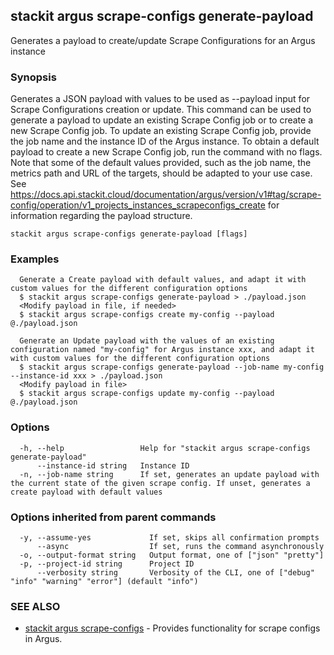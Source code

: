 ## stackit argus scrape-configs generate-payload

Generates a payload to create/update Scrape Configurations for an Argus instance 

### Synopsis

Generates a JSON payload with values to be used as --payload input for Scrape Configurations creation or update.
This command can be used to generate a payload to update an existing Scrape Config job or to create a new Scrape Config job.
To update an existing Scrape Config job, provide the job name and the instance ID of the Argus instance.
To obtain a default payload to create a new Scrape Config job, run the command with no flags.
Note that some of the default values provided, such as the job name, the metrics path and URL of the targets, should be adapted to your use case.
See https://docs.api.stackit.cloud/documentation/argus/version/v1#tag/scrape-config/operation/v1_projects_instances_scrapeconfigs_create for information regarding the payload structure.


```
stackit argus scrape-configs generate-payload [flags]
```

### Examples

```
  Generate a Create payload with default values, and adapt it with custom values for the different configuration options
  $ stackit argus scrape-configs generate-payload > ./payload.json
  <Modify payload in file, if needed>
  $ stackit argus scrape-configs create my-config --payload @./payload.json

  Generate an Update payload with the values of an existing configuration named "my-config" for Argus instance xxx, and adapt it with custom values for the different configuration options
  $ stackit argus scrape-configs generate-payload --job-name my-config --instance-id xxx > ./payload.json
  <Modify payload in file>
  $ stackit argus scrape-configs update my-config --payload @./payload.json
```

### Options

```
  -h, --help                 Help for "stackit argus scrape-configs generate-payload"
      --instance-id string   Instance ID
  -n, --job-name string      If set, generates an update payload with the current state of the given scrape config. If unset, generates a create payload with default values
```

### Options inherited from parent commands

```
  -y, --assume-yes             If set, skips all confirmation prompts
      --async                  If set, runs the command asynchronously
  -o, --output-format string   Output format, one of ["json" "pretty"]
  -p, --project-id string      Project ID
      --verbosity string       Verbosity of the CLI, one of ["debug" "info" "warning" "error"] (default "info")
```

### SEE ALSO

* [stackit argus scrape-configs](./stackit_argus_scrape-configs.md)	 - Provides functionality for scrape configs in Argus.

